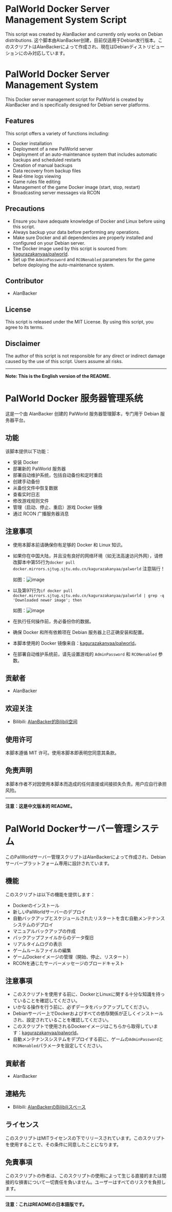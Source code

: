 #  PalWorld Docker Server Management System Script
This script was created by AlanBacker and currently only works on Debian distributions. 这个脚本由AlanBacker创建，目前仅适用于Debian发行版本。このスクリプトはAlanBackerによって作成され、現在はDebianディストリビューションにのみ対応しています。

# PalWorld Docker Server Management System

This Docker server management script for PalWorld is created by AlanBacker and is specifically designed for Debian server platforms.

## Features

This script offers a variety of functions including:

- Docker installation
- Deployment of a new PalWorld server
- Deployment of an auto-maintenance system that includes automatic backups and scheduled restarts
- Creation of manual backups
- Data recovery from backup files
- Real-time logs viewing
- Game rules file editing
- Management of the game Docker image (start, stop, restart)
- Broadcasting server messages via RCON

## Precautions

- Ensure you have adequate knowledge of Docker and Linux before using this script.
- Always backup your data before performing any operations.
- Make sure Docker and all dependencies are properly installed and configured on your Debian server.
- The Docker image used by this script is sourced from: [kagurazakanyaa/palworld](https://hub.docker.com/r/kagurazakanyaa/palworld).
- Set up the `AdminPassword` and `RCONenabled` parameters for the game before deploying the auto-maintenance system.

## Contributor

- AlanBacker


## License

This script is released under the MIT License. By using this script, you agree to its terms.

## Disclaimer

The author of this script is not responsible for any direct or indirect damage caused by the use of this script. Users assume all risks.

---

**Note: This is the English version of the README.**


# PalWorld Docker 服务器管理系统

这是一个由 AlanBacker 创建的 PalWorld 服务器管理脚本，专门用于 Debian 服务器平台。

## 功能

该脚本提供以下功能：

- 安装 Docker
- 部署新的 PalWorld 服务器
- 部署自动维护系统，包括自动备份和定时重启
- 创建手动备份
- 从备份文件中恢复数据
- 查看实时日志
- 修改游戏规则文件
- 管理（启动、停止、重启）游戏 Docker 镜像
- 通过 RCON 广播服务器消息

## 注意事项

- 使用本脚本前请确保你有足够的 Docker 和 Linux 知识。
- 如果你在中国大陆，并且没有良好的网络环境（如无法高速访问外网），请修改脚本中第55行为`docker pull docker.mirrors.sjtug.sjtu.edu.cn/kagurazakanyaa/palworld`  注意隔行！
  
  如图：![image](https://github.com/AlanBacker/AlanBacker-PalWorld-Docker-Server-Management-System-Script/assets/53960149/80c6b83b-e95b-4885-8f71-7f3612bad125)
- 以及第97行为`if docker pull docker.mirrors.sjtug.sjtu.edu.cn/kagurazakanyaa/palworld | grep -q 'Downloaded newer image'; then`
  
  如图：![image](https://github.com/AlanBacker/AlanBacker-PalWorld-Docker-Server-Management-System-Script/assets/53960149/193d3ec5-0169-4065-a8e3-89779c6a139c)

- 在执行任何操作前，务必备份你的数据。
- 确保 Docker 和所有依赖项在 Debian 服务器上已正确安装和配置。
- 本脚本使用的 Docker 镜像来自：[kagurazakanyaa/palworld](https://hub.docker.com/r/kagurazakanyaa/palworld)。
- 在部署自动维护系统前，请先设置游戏的 `AdminPassword` 和 `RCONenabled` 参数。

## 贡献者

- AlanBacker

## 欢迎关注

- Bilibili: [AlanBacker的Bilibili空间](https://space.bilibili.com/702922307)

## 使用许可

本脚本遵循 MIT 许可。使用本脚本即表明您同意其条款。

## 免责声明

本脚本作者不对因使用本脚本而造成的任何直接或间接损失负责。用户应自行承担风险。

---

**注意：这是中文版本的 README。**

# PalWorld Dockerサーバー管理システム

このPalWorldサーバー管理スクリプトはAlanBackerによって作成され、Debianサーバープラットフォーム専用に設計されています。

## 機能

このスクリプトは以下の機能を提供します：

- Dockerのインストール
- 新しいPalWorldサーバーのデプロイ
- 自動バックアップとスケジュールされたリスタートを含む自動メンテナンスシステムのデプロイ
- マニュアルバックアップの作成
- バックアップファイルからのデータ復旧
- リアルタイムログの表示
- ゲームルールファイルの編集
- ゲームDockerイメージの管理（開始、停止、リスタート）
- RCONを通じたサーバーメッセージのブロードキャスト

## 注意事項

- このスクリプトを使用する前に、DockerとLinuxに関する十分な知識を持っていることを確認してください。
- いかなる操作を行う前に、必ずデータをバックアップしてください。
- Debianサーバー上でDockerおよびすべての依存関係が正しくインストールされ、設定されていることを確認してください。
- このスクリプトで使用されるDockerイメージはこちらから取得しています：[kagurazakanyaa/palworld](https://hub.docker.com/r/kagurazakanyaa/palworld)。
- 自動メンテナンスシステムをデプロイする前に、ゲームの`AdminPassword`と`RCONenabled`パラメータを設定してください。

## 貢献者

- AlanBacker

## 連絡先

- Bilibili: [AlanBackerのBilibiliスペース](https://space.bilibili.com/702922307)

## ライセンス

このスクリプトはMITライセンスの下でリリースされています。このスクリプトを使用することで、その条件に同意したことになります。

## 免責事項

このスクリプトの作者は、このスクリプトの使用によって生じる直接的または間接的な損害について一切責任を負いません。ユーザーはすべてのリスクを負担します。

---

**注意：これはREADMEの日本語版です。**
